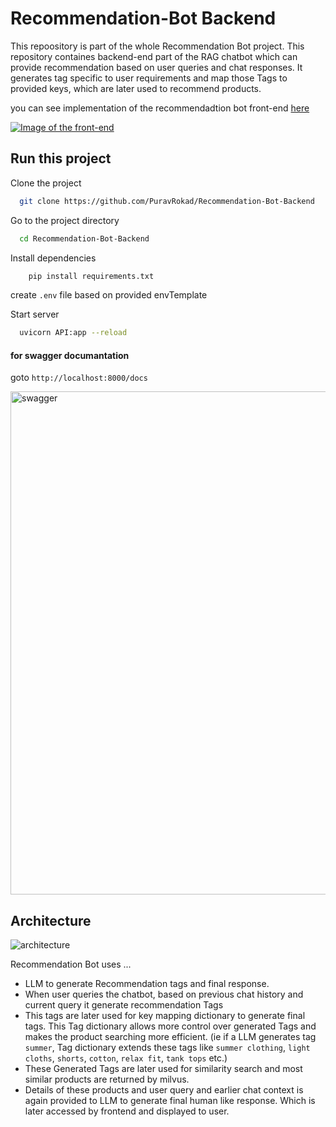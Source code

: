 # Recommendation-Bot Backend

This repoository is part of the whole Recommendation Bot project. This repository containes backend-end part of the RAG chatbot which can provide recommendation based on user queries and chat responses. It generates tag specific to user requirements and map those Tags to provided keys, which are later used to recommend products.



you can see implementation of the recommendadtion bot front-end [here](https://github.com/PuravRokad/Recommendation-Bot)

[![Image of the front-end](https://github.com/user-attachments/assets/cdd2e1ec-795a-4df4-889b-baeb1dcfdc95)](https://github.com/PuravRokad/Recommendation-Bot)


## Run this project

Clone the project

```bash
  git clone https://github.com/PuravRokad/Recommendation-Bot-Backend
```

Go to the project directory

```bash
  cd Recommendation-Bot-Backend
```

Install dependencies

```bash
    pip install requirements.txt
```

create `.env` file based on provided envTemplate

Start server 

```bash
  uvicorn API:app --reload
```

#### for swagger documantation
goto `http://localhost:8000/docs`

<img width="805" alt="swagger" src="https://github.com/user-attachments/assets/e1eb196f-842e-4d2e-b2c9-eaf0c7265c01">



## Architecture

![architecture](https://github.com/user-attachments/assets/66a1a5bc-46a8-4d4b-8f96-728cc1518a1a)


Recommendation Bot uses ...
- LLM to generate Recommendation tags and final response.
- When user queries the chatbot, based on previous chat history and current query it generate recommendation Tags 
- This tags are later used for key mapping dictionary to generate final tags. This Tag dictionary allows more control over generated Tags and makes the product searching more efficient. (ie if a LLM generates tag `summer`, Tag dictionary extends these tags like `summer clothing`, `light cloths`, `shorts`, `cotton`, `relax fit`, `tank tops` etc.)  
- These Generated Tags are later used for similarity search and most similar products are returned by milvus.
- Details of these products and user query and earlier chat context is again provided to LLM to generate final human like response. Which is later accessed by frontend and displayed to user.
